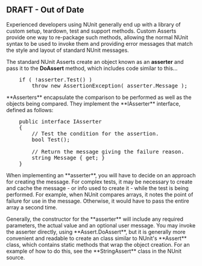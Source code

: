 ## DRAFT - Out of Date

Experienced developers using NUnit generally end up with a library of custom
setup, teardown, test and support methods. Custom Asserts provide one way to
re-package such methods, allowing the normal NUnit syntax to be used to
invoke them and providing error messages that match the style and layout
of standard NUnit messages.

The standard NUnit Asserts create an object known as an **asserter** and
pass it to the **DoAssert** method, which includes code similar to this...

<pre class="prettyprint">
	if ( !asserter.Test() )
		throw new AssertionException( asserter.Message );
</pre></p>

<p>**Asserters** encapsulate the comparison to be performed as well as the
objects being compared. They implement the **IAsserter** interface, 
defined as follows:

<pre class="prettyprint">
	public interface IAsserter
	{
		// Test the condition for the assertion.
		bool Test();

		// Return the message giving the failure reason.
		string Message { get; }
	}
</pre></p>

<p>When implementing an **asserter**, you will have to decide on an approach
for creating the message. For complex tests, it may be necessary to create
and cache the message - or info used to create it - while the test is
being performed. For example, when NUnit compares arrays, it notes the
point of failure for use in the message. Otherwise, it would have to 
pass the entire array a second time.</p>

<p>Generally, the constructor for the **asserter** will include any required
parameters, the actual value and an optional user message. You may invoke
the asserter directly, using **Assert.DoAssert**, but it is generally more 
convenient and readable to create an class similar to NUnit's **Assert** class,
which contains static methods that wrap the object creation. For an example of 
how to do this, see the **StringAssert** class in the NUnit source.</p>
